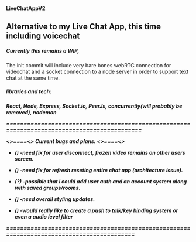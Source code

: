 
#### LiveChatAppV2 ####

<h2>Alternative to my Live Chat App, this time including voicechat</h2>                                                                  


<h5>Currently this remains a WIP,</h5> <h7>The init commit will include very bare bones webRTC
connection for videochat and a socket connection to a node server 
in order to support text chat at the same time.</h7>
<h5>libraries and tech:<h5>
 <p>React, Node, Express, Socket.io, PeerJs, concurrently(will probably be removed), nodemon</p>

============================================================================================

<>====<> Current bugs and plans: <>====<>

* () -need fix for user disconnect, frozen video remains on other users screen.

* () -need fix for refresh reseting entire chat app (architecture issue).

* (?) -possible that i could add user auth and an account system along with saved groups/rooms.

* () -need overall styling updates.

* () -would really like to create a push to talk/key binding system or even a audio level filter 

==========================================================================================

